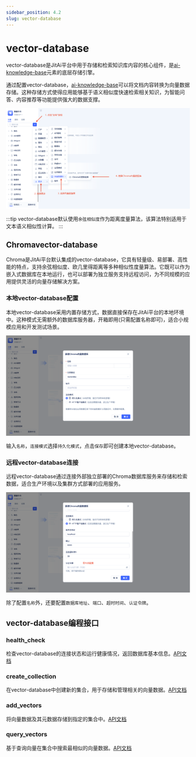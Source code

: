 ```yaml
---
sidebar_position: 4.2
slug: vector-database
---
```


# vector-database
vector-database是JitAi平台中用于存储和检索知识库内容的核心组件，是[ai-knowledge-base](./ai-knowledge-base)元素的底层存储引擎。

通过配置vector-database，[ai-knowledge-base](./ai-knowledge-base)可以将文档内容转换为向量数据存储。这种存储方式使得应用能够基于语义相似度快速检索相关知识，为智能问答、内容推荐等功能提供强大的数据支撑。

![vector-database创建](./img/2/vector-database-creation.png)

:::tip
vector-database默认使用`余弦相似度`作为距离度量算法，该算法特别适用于文本语义相似性计算。
:::
## Chromavector-database
Chroma是JitAi平台默认集成的vector-database，它具有轻量级、易部署、高性能的特点，支持余弦相似度、欧几里得距离等多种相似性度量算法。它既可以作为嵌入式数据库在本地运行，也可以部署为独立服务支持远程访问，为不同规模的应用提供灵活的向量存储解决方案。

### 本地vector-database配置
本地vector-database采用内置存储方式，数据直接保存在JitAi平台的本地环境中。这种模式无需额外的数据库服务器，开箱即用(只需配置名称即可)，适合小规模应用和开发测试场景。

![本地化](./img/2/localization.png)

输入`名称`，`连接模式`选择`持久化模式`，点击`保存`即可创建本地vector-database。

### 远程vector-database连接
远程vector-database通过连接外部独立部署的Chroma数据库服务来存储和检索数据，适合生产环境以及集群方式部署的应用服务。

![远程](./img/2/remote.png)

除了配置`名称`外，还要配置`数据库地址`、`端口`、`超时时间`、`认证令牌`。

## vector-database编程接口
### health_check
检查vector-database的连接状态和运行健康情况，返回数据库基本信息。[API文档](../reference/framework/JitAi/vector-database#health_check)

### create_collection
在vector-database中创建新的集合，用于存储和管理相关的向量数据。[API文档](../reference/framework/JitAi/vector-database#create_collection)

### add_vectors
将向量数据及其元数据存储到指定的集合中。[API文档](../reference/framework/JitAi/vector-database#add_vectors)

### query_vectors
基于查询向量在集合中搜索最相似的向量数据。[API文档](../reference/framework/JitAi/vector-database#query_vectors)

